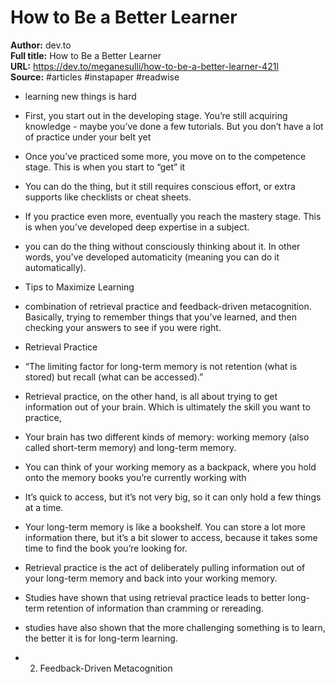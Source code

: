 # How to Be a Better Learner

**Author:** dev.to  
**Full title:** How to Be a Better Learner  
**URL:** https://dev.to/meganesulli/how-to-be-a-better-learner-421l  
**Source:** #articles #instapaper #readwise

- learning new things is hard 
   
- First, you start out in the developing stage. You’re still acquiring knowledge - maybe you’ve done a few tutorials. But you don’t have a lot of practice under your belt yet 
   
- Once you’ve practiced some more, you move on to the competence stage. This is when you start to “get” it 
   
- You can do the thing, but it still requires conscious effort, or extra supports like checklists or cheat sheets. 
   
- If you practice even more, eventually you reach the mastery stage. This is when you’ve developed deep expertise in a subject. 
   
- you can do the thing without consciously thinking about it. In other words, you’ve developed automaticity (meaning you can do it automatically). 
   
- Tips to Maximize Learning 
   
- combination of retrieval practice and feedback-driven metacognition. Basically, trying to remember things that you’ve learned, and then checking your answers to see if you were right. 
   
- Retrieval Practice 
   
- “The limiting factor for long-term memory is not retention (what is stored) but recall (what can be accessed).” 
   
- Retrieval practice, on the other hand, is all about trying to get information out of your brain. Which is ultimately the skill you want to practice, 
   
- Your brain has two different kinds of memory: working memory (also called short-term memory) and long-term memory. 
   
- You can think of your working memory as a backpack, where you hold onto the memory books you’re currently working with 
   
- It’s quick to access, but it’s not very big, so it can only hold a few things at a time. 
   
- Your long-term memory is like a bookshelf. You can store a lot more information there, but it’s a bit slower to access, because it takes some time to find the book you’re looking for. 
   
- Retrieval practice is the act of deliberately pulling information out of your long-term memory and back into your working memory. 
   
- Studies have shown that using retrieval practice leads to better long-term retention of information than cramming or rereading. 
   
- studies have also shown that the more challenging something is to learn, the better it is for long-term learning. 
   
- 2) Feedback-Driven Metacognition 
   
